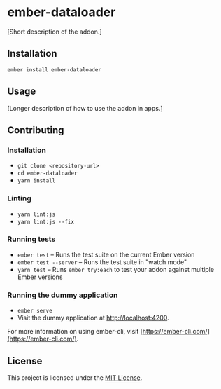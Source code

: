 ember-dataloader
==============================================================================

[Short description of the addon.]

Installation
------------------------------------------------------------------------------

```
ember install ember-dataloader
```


Usage
------------------------------------------------------------------------------

[Longer description of how to use the addon in apps.]


Contributing
------------------------------------------------------------------------------

### Installation

* `git clone <repository-url>`
* `cd ember-dataloader`
* `yarn install`

### Linting

* `yarn lint:js`
* `yarn lint:js --fix`

### Running tests

* `ember test` – Runs the test suite on the current Ember version
* `ember test --server` – Runs the test suite in "watch mode"
* `yarn test` – Runs `ember try:each` to test your addon against multiple Ember versions

### Running the dummy application

* `ember serve`
* Visit the dummy application at [http://localhost:4200](http://localhost:4200).

For more information on using ember-cli, visit [https://ember-cli.com/](https://ember-cli.com/).

License
------------------------------------------------------------------------------

This project is licensed under the [MIT License](LICENSE.md).
